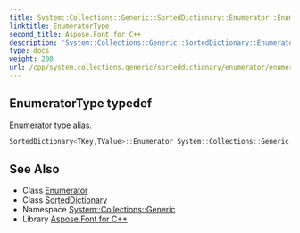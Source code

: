 ```yaml
---
title: System::Collections::Generic::SortedDictionary::Enumerator::EnumeratorType typedef
linktitle: EnumeratorType
second_title: Aspose.Font for C++
description: 'System::Collections::Generic::SortedDictionary::Enumerator::EnumeratorType typedef. Enumerator type alias in C++.'
type: docs
weight: 200
url: /cpp/system.collections.generic/sorteddictionary/enumerator/enumeratortype/
---
```

## EnumeratorType typedef


[Enumerator](../) type alias.

```cpp
SortedDictionary<TKey,TValue>::Enumerator System::Collections::Generic::SortedDictionary< TKey, TValue >::Enumerator::EnumeratorType
```

## See Also

* Class [Enumerator](../)
* Class [SortedDictionary](../../)
* Namespace [System::Collections::Generic](../../../)
* Library [Aspose.Font for C++](../../../../)

